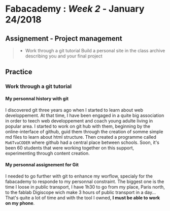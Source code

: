 # Fabacademy : *Week 2* - **January 24/2018**



## Assignement - Project management

>  * Work through a git tutorial
        Build a personal site in the class archive describing you and your final project

## Practice

### Work through a git tutorial

#### My personnal history with git

I discovered git three years ago when I started to learn about web developpement.
At that time, I have been engaged in a quite big association in order to teech web developpement and coach young adulte living in popular area. I started to work on git hub with them, beginning by the online-interface of github, guid them through the creation of somme simple md files to learn about html structure. Then created a programme called `Ma6TvaCODER` where github had a central place between schools. Soon, it's been 60 students that were working together on this support, experimenting through content creation.

#### My personnal assignement for Git

I needed to go further with git to enhance my worflow, specialy for the fabacademy to responde to my personnal constraint. The biggest one is the time I loose in public transport, I have 1h30 to go from my place, Paris north, to the fablab Digiscope wich make 3 hours of public transport in a day... That's quite a lot of time and with the tool I owned, **I must be able to work on my phone**.
